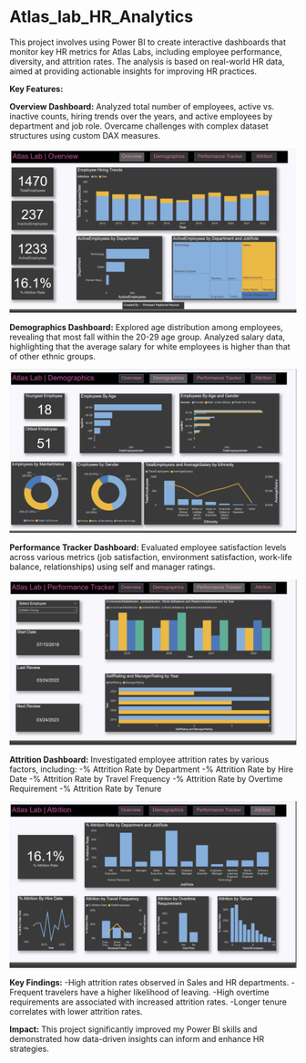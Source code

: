 # Atlas_lab_HR_Analytics
This project involves using Power BI to create interactive dashboards that monitor key HR metrics for Atlas Labs, including employee performance, diversity, and attrition rates. The analysis is based on real-world HR data, aimed at providing actionable insights for improving HR practices.

**Key Features:**

**Overview Dashboard:**
Analyzed total number of employees, active vs. inactive counts, hiring trends over the years, and active employees by department and job role.
Overcame challenges with complex dataset structures using custom DAX measures.

![Overview Dashboard](https://github.com/Rohesen/Atlas_lab_HR_Analytics/blob/main/Overview_Page.png)

**Demographics Dashboard:**
Explored age distribution among employees, revealing that most fall within the 20-29 age group.
Analyzed salary data, highlighting that the average salary for white employees is higher than that of other ethnic groups.

![Demographics Dashboard](https://github.com/Rohesen/Atlas_lab_HR_Analytics/blob/main/Demographics_Page.png)

**Performance Tracker Dashboard:**
Evaluated employee satisfaction levels across various metrics (job satisfaction, environment satisfaction, work-life balance, relationships) using self and manager ratings.

![Performance Tracker Dashboard](https://github.com/Rohesen/Atlas_lab_HR_Analytics/blob/main/Performance_Tracker_Page.png)

**Attrition Dashboard:**
Investigated employee attrition rates by various factors, including:
-% Attrition Rate by Department
-% Attrition Rate by Hire Date
-% Attrition Rate by Travel Frequency
-% Attrition Rate by Overtime Requirement
-% Attrition Rate by Tenure

![Attrition Dashboard](https://github.com/Rohesen/Atlas_lab_HR_Analytics/blob/main/Attrition_Page.png)

**Key Findings:**
-High attrition rates observed in Sales and HR departments.
-Frequent travelers have a higher likelihood of leaving.
-High overtime requirements are associated with increased attrition rates.
-Longer tenure correlates with lower attrition rates.

**Impact:**
This project significantly improved my Power BI skills and demonstrated how data-driven insights can inform and enhance HR strategies.
